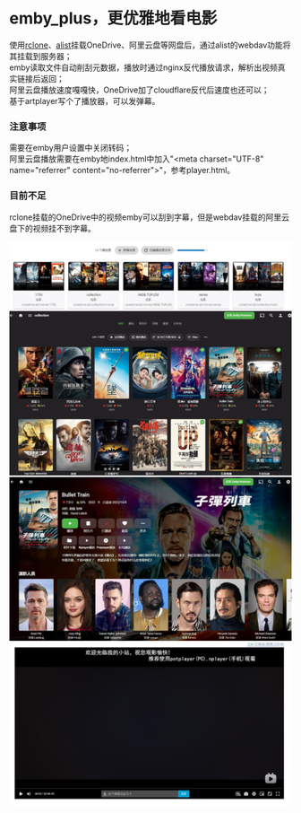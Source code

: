 # emby_plus，更优雅地看电影
使用[rclone](https://rclone.org/)、[alist](https://github.com/alist-org/alist)挂载OneDrive、阿里云盘等网盘后，通过alist的webdav功能将其挂载到服务器；  
emby读取文件自动削刮元数据，播放时通过nginx反代播放请求，解析出视频真实链接后返回；  
阿里云盘播放速度嘎嘎快，OneDrive加了cloudflare反代后速度也还可以；  
基于artplayer写个了播放器，可以发弹幕。  
  
### 注意事项  
需要在emby用户设置中关闭转码；  
阿里云盘播放需要在emby地index.html中加入"\<meta charset="UTF-8" name="referrer" content="no-referrer">"，参考player.html。

### 目前不足
rclone挂载的OneDrive中的视频emby可以刮到字幕，但是webdav挂载的阿里云盘下的视频挂不到字幕。  
  
  
![](https://github.com/wsshub/emby_plus/blob/main/emby3.JPG)
![](https://github.com/wsshub/emby_plus/blob/main/emby2.JPG)
![](https://github.com/wsshub/emby_plus/blob/main/emby4.JPG)
![](https://github.com/wsshub/emby_plus/blob/main/emby5.JPG)
